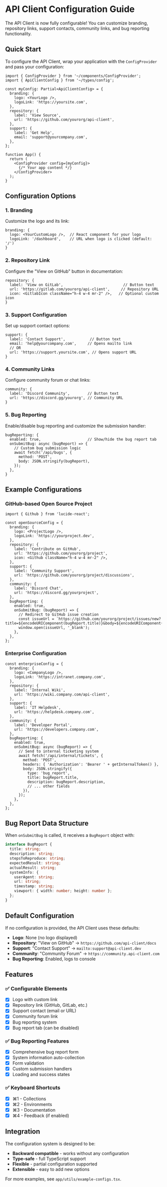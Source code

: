 # API Client Configuration Guide

The API Client is now fully configurable! You can customize branding, repository links, support contacts, community links, and bug reporting functionality.

## Quick Start

To configure the API Client, wrap your application with the `ConfigProvider` and pass your configuration:

```tsx
import { ConfigProvider } from '~/components/ConfigProvider';
import { ApiClientConfig } from '~/types/config';

const myConfig: Partial<ApiClientConfig> = {
  branding: {
    logo: <YourLogo />,
    logoLink: 'https://yoursite.com',
  },
  repository: {
    label: 'View Source',
    url: 'https://github.com/yourorg/api-client',
  },
  support: {
    label: 'Get Help',
    email: 'support@yourcompany.com',
  },
};

function App() {
  return (
    <ConfigProvider config={myConfig}>
      {/* Your app content */}
    </ConfigProvider>
  );
}
```

## Configuration Options

### 1. Branding
Customize the logo and its link:

```tsx
branding: {
  logo: <YourCustomLogo />,  // React component for your logo
  logoLink: '/dashboard',    // URL when logo is clicked (default: '/')
}
```

### 2. Repository Link
Configure the "View on GitHub" button in documentation:

```tsx
repository: {
  label: 'View on GitLab',                           // Button text
  url: 'https://gitlab.com/yourorg/api-client',     // Repository URL
  icon: <GitlabIcon className="h-4 w-4 mr-2" />,   // Optional custom icon
}
```

### 3. Support Configuration
Set up support contact options:

```tsx
support: {
  label: 'Contact Support',           // Button text
  email: 'help@yourcompany.com',     // Opens mailto link
  // OR
  url: 'https://support.yoursite.com', // Opens support URL
}
```

### 4. Community Links
Configure community forum or chat links:

```tsx
community: {
  label: 'Discord Community',        // Button text
  url: 'https://discord.gg/yourorg', // Community URL
}
```

### 5. Bug Reporting
Enable/disable bug reporting and customize the submission handler:

```tsx
bugReporting: {
  enabled: true,                     // Show/hide the bug report tab
  onSubmitBug: async (bugReport) => {
    // Custom bug submission logic
    await fetch('/api/bugs', {
      method: 'POST',
      body: JSON.stringify(bugReport),
    });
  },
}
```

## Example Configurations

### GitHub-based Open Source Project
```tsx
import { Github } from 'lucide-react';

const openSourceConfig = {
  branding: {
    logo: <ProjectLogo />,
    logoLink: 'https://yourproject.dev',
  },
  repository: {
    label: 'Contribute on GitHub',
    url: 'https://github.com/yourorg/project',
    icon: <Github className="h-4 w-4 mr-2" />,
  },
  support: {
    label: 'Community Support',
    url: 'https://github.com/yourorg/project/discussions',
  },
  community: {
    label: 'Discord Chat',
    url: 'https://discord.gg/yourproject',
  },
  bugReporting: {
    enabled: true,
    onSubmitBug: (bugReport) => {
      // Redirect to GitHub issue creation
      const issueUrl = `https://github.com/yourorg/project/issues/new?title=${encodeURIComponent(bugReport.title)}&body=${encodeURIComponent(bugReport.description)}`;
      window.open(issueUrl, '_blank');
    },
  },
};
```

### Enterprise Configuration
```tsx
const enterpriseConfig = {
  branding: {
    logo: <CompanyLogo />,
    logoLink: 'https://intranet.company.com',
  },
  repository: {
    label: 'Internal Wiki',
    url: 'https://wiki.company.com/api-client',
  },
  support: {
    label: 'IT Helpdesk',
    url: 'https://helpdesk.company.com',
  },
  community: {
    label: 'Developer Portal',
    url: 'https://developers.company.com',
  },
  bugReporting: {
    enabled: true,
    onSubmitBug: async (bugReport) => {
      // Send to internal ticketing system
      await fetch('/api/internal/tickets', {
        method: 'POST',
        headers: { 'Authorization': 'Bearer ' + getInternalToken() },
        body: JSON.stringify({
          type: 'bug_report',
          title: bugReport.title,
          description: bugReport.description,
          // ... other fields
        }),
      });
    },
  },
};
```

## Bug Report Data Structure

When `onSubmitBug` is called, it receives a `BugReport` object with:

```typescript
interface BugReport {
  title: string;
  description: string;
  stepsToReproduce: string;
  expectedResult: string;
  actualResult: string;
  systemInfo: {
    userAgent: string;
    url: string;
    timestamp: string;
    viewport: { width: number; height: number };
  };
}
```

## Default Configuration

If no configuration is provided, the API Client uses these defaults:

- **Logo**: None (no logo displayed)
- **Repository**: "View on GitHub" → `https://github.com/api-client/docs`
- **Support**: "Contact Support" → `mailto:support@api-client.dev`
- **Community**: "Community Forum" → `https://community.api-client.com`
- **Bug Reporting**: Enabled, logs to console

## Features

### ✅ Configurable Elements
- [x] Logo with custom link
- [x] Repository link (GitHub, GitLab, etc.)
- [x] Support contact (email or URL)
- [x] Community forum link
- [x] Bug reporting system
- [x] Bug report tab (can be disabled)

### ✅ Bug Reporting Features
- [x] Comprehensive bug report form
- [x] System information auto-collection
- [x] Form validation
- [x] Custom submission handlers
- [x] Loading and success states

### ✅ Keyboard Shortcuts
- [x] ⌘1 - Collections
- [x] ⌘2 - Environments  
- [x] ⌘3 - Documentation
- [x] ⌘4 - Feedback (if enabled)

## Integration

The configuration system is designed to be:
- **Backward compatible** - works without any configuration
- **Type-safe** - full TypeScript support
- **Flexible** - partial configuration supported
- **Extensible** - easy to add new options

For more examples, see `app/utils/example-configs.tsx`.